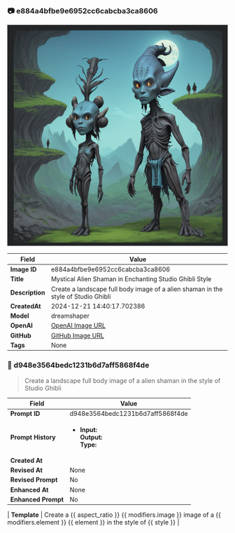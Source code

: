 

### 📷 e884a4bfbe9e6952cc6cabcba3ca8606 


![data.id](./e884a4bfbe9e6952cc6cabcba3ca8606.jpg)


| Field          | Value                                                                                                                     |
|----------------|---------------------------------------------------------------------------------------------------------------------------|
| **Image ID**             | e884a4bfbe9e6952cc6cabcba3ca8606                                                                                                             |
| **Title**           | Mystical Alien Shaman in Enchanting Studio Ghibli Style                                                                                                       |
| **Description**           | Create a landscape full body image of a alien shaman in the style of Studio Ghibli                                                                                                       |
| **CreatedAt**        | 2024-12-21 14:40:17.702386                                                                                                        |
| **Model**        | dreamshaper                                                                                                        |
| **OpenAI**         | [OpenAI Image URL](http://192.168.1.85:8081/generated-images/b643298490827.png)                                                                                |
| **GitHub**         | [GitHub Image URL](https://raw.githubusercontent.com/Caneta-Silva/GODZ/refs/heads/main/images/e884a4bfbe9e6952cc6cabcba3ca8606/e884a4bfbe9e6952cc6cabcba3ca8606.jpg)                                                                                |
| **Tags**       | None                                                                                                                   |

### 📜 d948e3564bedc1231b6d7aff5868f4de

> Create a landscape full body image of a alien shaman in the style of Studio Ghibli

| Field          | Value                                                                                                                                                                      |
|----------------|----------------------------------------------------------------------------------------------------------------------------------------------------------------------------|
| **Prompt ID**  | d948e3564bedc1231b6d7aff5868f4de                                                                                                                                                            |
| **Prompt History** | <ul><li>**Input:**  <br> **Output:**  <br> **Type:** </li></ul> |
| **Created At** |                                                                                                                                                    |
| **Revised At** | None                                                                                                                                                   |
| **Revised Prompt** | No                                                                                                                                                                      |
| **Enhanced At** | None                                                                                                                                                  |
| **Enhanced Prompt** | No                                                                                                                                                                    |

| **Template**   | Create a {{ aspect_ratio }} {{ modifiers.image }} image of a {{ modifiers.element }} {{ element }} in the style of {{ style }}                                                                                                                                           |


